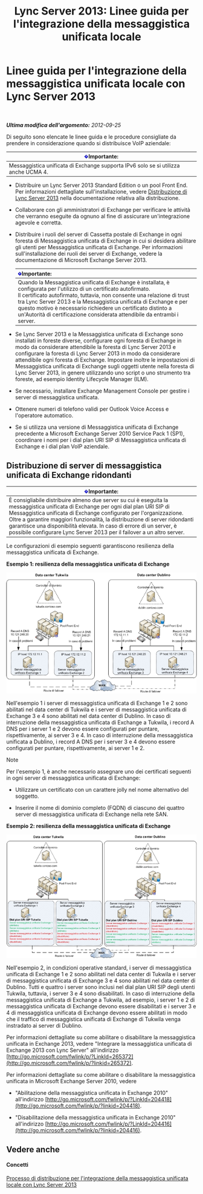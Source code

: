 ﻿---
title: "Lync Server 2013: Linee guida per l'integrazione della messaggistica unificata locale"
TOCTitle: Linee guida per l'integrazione della messaggistica unificata locale con Lync Server
ms:assetid: 829ac017-6907-40f9-be22-787a28eae0ac
ms:mtpsurl: https://technet.microsoft.com/it-it/library/Gg398656(v=OCS.15)
ms:contentKeyID: 49301164
ms.date: 08/24/2015
mtps_version: v=OCS.15
ms.translationtype: HT
---

# Linee guida per l'integrazione della messaggistica unificata locale con Lync Server 2013

 

_**Ultima modifica dell'argomento:** 2012-09-25_

Di seguito sono elencate le linee guida e le procedure consigliate da prendere in considerazione quando si distribuisce VoIP aziendale:

<table>
<thead>
<tr class="header">
<th><img src="images/Gg412908.important(OCS.15).gif" title="important" alt="important" />Importante:</th>
</tr>
</thead>
<tbody>
<tr class="odd">
<td>Messaggistica unificata di Exchange supporta IPv6 solo se si utilizza anche UCMA 4.</td>
</tr>
</tbody>
</table>


  - Distribuire un Lync Server 2013 Standard Edition o un pool Front End. Per informazioni dettagliate sull'installazione, vedere [Distribuzione di Lync Server 2013](lync-server-2013-deploying-lync-server.md) nella documentazione relativa alla distribuzione.

  - Collaborare con gli amministratori di Exchange per verificare le attività che verranno eseguite da ognuno al fine di assicurare un'integrazione agevole e corretta.

  - Distribuire i ruoli del server di Cassetta postale di Exchange in ogni foresta di Messaggistica unificata di Exchange in cui si desidera abilitare gli utenti per Messaggistica unificata di Exchange. Per informazioni sull'installazione dei ruoli dei server di Exchange, vedere la documentazione di Microsoft Exchange Server 2013.
    
    <table>
    <thead>
    <tr class="header">
    <th><img src="images/Gg412908.important(OCS.15).gif" title="important" alt="important" />Importante:</th>
    </tr>
    </thead>
    <tbody>
    <tr class="odd">
    <td>Quando la Messaggistica unificata di Exchange è installata, è configurata per l'utilizzo di un certificato autofirmato.<br />
    Il certificato autofirmato, tuttavia, non consente una relazione di trust tra Lync Server 2013 e la Messaggistica unificata di Exchange e per questo motivo è necessario richiedere un certificato distinto a un'Autorità di certificazione considerata attendibile da entrambi i server.</td>
    </tr>
    </tbody>
    </table>


  - Se Lync Server 2013 e la Messaggistica unificata di Exchange sono installati in foreste diverse, configurare ogni foresta di Exchange in modo da considerare attendibile la foresta di Lync Server 2013 e configurare la foresta di Lync Server 2013 in modo da considerare attendibile ogni foresta di Exchange. Impostare inoltre le impostazioni di Messaggistica unificata di Exchange sugli oggetti utente nella foresta di Lync Server 2013, in genere utilizzando uno script o uno strumento tra foreste, ad esempio Identity Lifecycle Manager (ILM).

  - Se necessario, installare Exchange Management Console per gestire i server di messaggistica unificata.

  - Ottenere numeri di telefono validi per Outlook Voice Access e l'operatore automatico.

  - Se si utilizza una versione di Messaggistica unificata di Exchange precedente a Microsoft Exchange Server 2010 Service Pack 1 (SP1), coordinare i nomi per i dial plan URI SIP di Messaggistica unificata di Exchange e i dial plan VoIP aziendale.

## Distribuzione di server di messaggistica unificata di Exchange ridondanti

<table>
<thead>
<tr class="header">
<th><img src="images/Gg412908.important(OCS.15).gif" title="important" alt="important" />Importante:</th>
</tr>
</thead>
<tbody>
<tr class="odd">
<td>È consigliabile distribuire almeno due server su cui è eseguita la messaggistica unificata di Exchange per ogni dial plan URI SIP di Messaggistica unificata di Exchange configurato per l'organizzazione. Oltre a garantire maggiori funzionalità, la distribuzione di server ridondanti garantisce una disponibilità elevata. In caso di errore di un server, è possibile configurare Lync Server 2013 per il failover a un altro server.</td>
</tr>
</tbody>
</table>


Le configurazioni di esempio seguenti garantiscono resilienza della messaggistica unificata di Exchange.

**Esempio 1: resilienza della messaggistica unificata di Exchange**

![Esempio 1 di messaggistica unificata di Exchange](images/Gg398656.3644b847-0847-4550-a989-e3fc51de5c4b(OCS.15).jpg "Esempio 1 di messaggistica unificata di Exchange")

Nell'esempio 1 i server di messaggistica unificata di Exchange 1 e 2 sono abilitati nel data center di Tukwila e i server di messaggistica unificata di Exchange 3 e 4 sono abilitati nel data center di Dublino. In caso di interruzione della messaggistica unificata di Exchange a Tukwila, i record A DNS per i server 1 e 2 devono essere configurati per puntare, rispettivamente, ai server 3 e 4. In caso di interruzione della messaggistica unificata a Dublino, i record A DNS per i server 3 e 4 devono essere configurati per puntare, rispettivamente, ai server 1 e 2.


> [!NOTE]
> Per l'esempio 1, è anche necessario assegnare uno dei certificati seguenti in ogni server di messaggistica unificata di Exchange: 
> <UL>
> <LI>
> <P>Utilizzare un certificato con un carattere jolly nel nome alternativo del soggetto.</P>
> <LI>
> <P>Inserire il nome di dominio completo (FQDN) di ciascuno dei quattro server di messaggistica unificata di Exchange nella rete SAN.</P></LI></UL>



**Esempio 2: resilienza della messaggistica unificata di Exchange**

![Esempio 2 di messaggistica unificata di Exchange](images/Gg398656.15754273-306e-448d-b258-84bc2936a2e8(OCS.15).jpg "Esempio 2 di messaggistica unificata di Exchange")

Nell'esempio 2, in condizioni operative standard, i server di messaggistica unificata di Exchange 1 e 2 sono abilitati nel data center di Tukwila e i server di messaggistica unificata di Exchange 3 e 4 sono abilitati nel data center di Dublino. Tutti e quattro i server sono inclusi nel dial plan URI SIP degli utenti Tukwila, tuttavia, i server 3 e 4 sono disabilitati. In caso di interruzione della messaggistica unificata di Exchange a Tukwila, ad esempio, i server 1 e 2 di messaggistica unificata di Exchange devono essere disabilitati e i server 3 e 4 di messaggistica unificata di Exchange devono essere abilitati in modo che il traffico di messaggistica unificata di Exchange di Tukwila venga instradato ai server di Dublino.

Per informazioni dettagliate su come abilitare o disabilitare la messaggistica unificata in Exchange 2013, vedere "Integrare la messaggistica unificata di Exchange 2013 con Lync Server" all'indirizzo [http://go.microsoft.com/fwlink/p/?LinkId=265372](http://go.microsoft.com/fwlink/p/?linkid=265372).

Per informazioni dettagliate su come abilitare o disabilitare la messaggistica unificata in Microsoft Exchange Server 2010, vedere

  - "Abilitazione della messaggistica unificata in Exchange 2010" all'indirizzo [http://go.microsoft.com/fwlink/p/?LinkId=204418](http://go.microsoft.com/fwlink/p/?linkid=204418).

  - "Disabilitazione della messaggistica unificata in Exchange 2010" all'indirizzo [http://go.microsoft.com/fwlink/p/?LinkId=204416](http://go.microsoft.com/fwlink/p/?linkid=204416).

## Vedere anche

#### Concetti

[Processo di distribuzione per l'integrazione della messaggistica unificata locale con Lync Server 2013](lync-server-2013-deployment-process-for-integrating-on-premises-unified-messaging.md)

